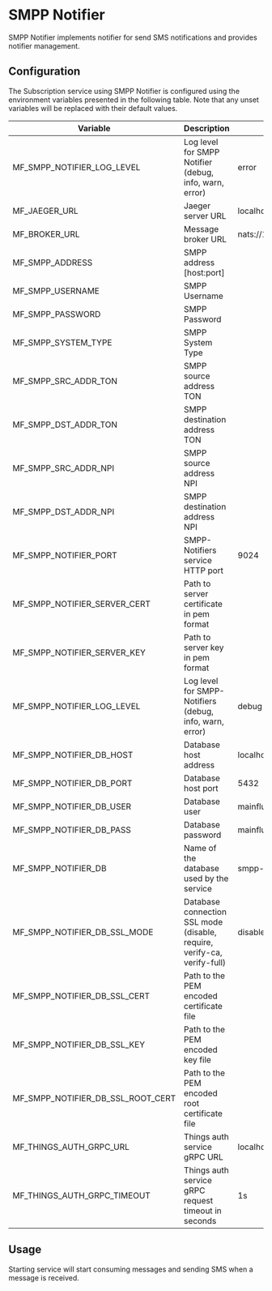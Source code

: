 # SMPP Notifier

SMPP Notifier implements notifier for send SMS notifications and provides notifier management.

## Configuration

The Subscription service using SMPP Notifier is configured using the environment variables presented in the
following table. Note that any unset variables will be replaced with their
default values.

| Variable                          | Description                                                             | Default               |
|-----------------------------------|-------------------------------------------------------------------------|-----------------------|
| MF_SMPP_NOTIFIER_LOG_LEVEL        | Log level for SMPP Notifier (debug, info, warn, error)                  | error                 |
| MF_JAEGER_URL                     | Jaeger server URL                                                       | localhost:6831        |
| MF_BROKER_URL                     | Message broker URL                                                      | nats://127.0.0.1:4222 |
| MF_SMPP_ADDRESS                   | SMPP address [host:port]                                                |                       |
| MF_SMPP_USERNAME                  | SMPP Username                                                           |                       |
| MF_SMPP_PASSWORD                  | SMPP Password                                                           |                       |
| MF_SMPP_SYSTEM_TYPE               | SMPP System Type                                                        |                       |
| MF_SMPP_SRC_ADDR_TON              | SMPP source address TON                                                 |                       |
| MF_SMPP_DST_ADDR_TON              | SMPP destination address TON                                            |                       |
| MF_SMPP_SRC_ADDR_NPI              | SMPP source address NPI                                                 |                       |
| MF_SMPP_DST_ADDR_NPI              | SMPP destination address NPI                                            |                       |
| MF_SMPP_NOTIFIER_PORT             | SMPP-Notifiers service HTTP port                                        | 9024                  |
| MF_SMPP_NOTIFIER_SERVER_CERT      | Path to server certificate in pem format                                |                       |
| MF_SMPP_NOTIFIER_SERVER_KEY       | Path to server key in pem format                                        |                       |
| MF_SMPP_NOTIFIER_LOG_LEVEL        | Log level for SMPP-Notifiers (debug, info, warn, error)                 | debug                 |
| MF_SMPP_NOTIFIER_DB_HOST          | Database host address                                                   | localhost             |
| MF_SMPP_NOTIFIER_DB_PORT          | Database host port                                                      | 5432                  |
| MF_SMPP_NOTIFIER_DB_USER          | Database user                                                           | mainflux              |
| MF_SMPP_NOTIFIER_DB_PASS          | Database password                                                       | mainflux              |
| MF_SMPP_NOTIFIER_DB               | Name of the database used by the service                                | smpp-notifiers        |
| MF_SMPP_NOTIFIER_DB_SSL_MODE      | Database connection SSL mode (disable, require, verify-ca, verify-full) | disable               |
| MF_SMPP_NOTIFIER_DB_SSL_CERT      | Path to the PEM encoded certificate file                                |                       |
| MF_SMPP_NOTIFIER_DB_SSL_KEY       | Path to the PEM encoded key file                                        |                       |
| MF_SMPP_NOTIFIER_DB_SSL_ROOT_CERT | Path to the PEM encoded root certificate file                           |                       |
| MF_THINGS_AUTH_GRPC_URL           | Things auth service gRPC URL                                            | localhost:8183        |
| MF_THINGS_AUTH_GRPC_TIMEOUT       | Things auth service gRPC request timeout in seconds                     | 1s                    |
## Usage

Starting service will start consuming messages and sending SMS when a message is received.

[doc]: http://mainflux.readthedocs.io
